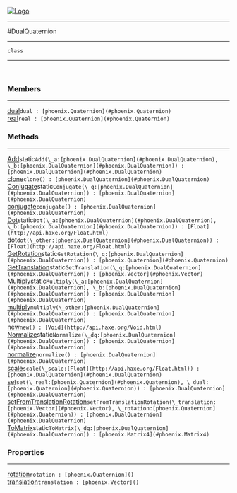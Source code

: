 
[![Logo](../../images/logo.png)](../../api/index.html)

---



#DualQuaternion



---

`class`
<span class="meta">

</span>


---

&nbsp;
&nbsp;

<h3>Members</h3> <hr/><span class="member apipage">
            <a name="dual"><a class="lift" href="#dual">dual</a></a><code class="signature apipage">dual : [phoenix.Quaternion](#phoenix.Quaternion)</code><br/></span>
        <span class="small_desc_flat"></span><span class="member apipage">
            <a name="real"><a class="lift" href="#real">real</a></a><code class="signature apipage">real : [phoenix.Quaternion](#phoenix.Quaternion)</code><br/></span>
        <span class="small_desc_flat"></span>

<h3>Methods</h3> <hr/><span class="method apipage">
            <a name="Add"><a class="lift" href="#Add">Add</a></a><span class="inline-block static">static</span><code class="signature apipage">Add(\_a:<span>[phoenix.DualQuaternion](#phoenix.DualQuaternion)</span>, \_b:<span>[phoenix.DualQuaternion](#phoenix.DualQuaternion)</span>) : [phoenix.DualQuaternion](#phoenix.DualQuaternion)</code><br/><span class="small_desc_flat"></span>
        </span>
    <span class="method apipage">
            <a name="clone"><a class="lift" href="#clone">clone</a></a><code class="signature apipage">clone() : [phoenix.DualQuaternion](#phoenix.DualQuaternion)</code><br/><span class="small_desc_flat"></span>
        </span>
    <span class="method apipage">
            <a name="Conjugate"><a class="lift" href="#Conjugate">Conjugate</a></a><span class="inline-block static">static</span><code class="signature apipage">Conjugate(\_q:<span>[phoenix.DualQuaternion](#phoenix.DualQuaternion)</span>) : [phoenix.DualQuaternion](#phoenix.DualQuaternion)</code><br/><span class="small_desc_flat"></span>
        </span>
    <span class="method apipage">
            <a name="conjugate"><a class="lift" href="#conjugate">conjugate</a></a><code class="signature apipage">conjugate() : [phoenix.DualQuaternion](#phoenix.DualQuaternion)</code><br/><span class="small_desc_flat"></span>
        </span>
    <span class="method apipage">
            <a name="Dot"><a class="lift" href="#Dot">Dot</a></a><span class="inline-block static">static</span><code class="signature apipage">Dot(\_a:<span>[phoenix.DualQuaternion](#phoenix.DualQuaternion)</span>, \_b:<span>[phoenix.DualQuaternion](#phoenix.DualQuaternion)</span>) : [Float](http://api.haxe.org/Float.html)</code><br/><span class="small_desc_flat"></span>
        </span>
    <span class="method apipage">
            <a name="dot"><a class="lift" href="#dot">dot</a></a><code class="signature apipage">dot(\_other:<span>[phoenix.DualQuaternion](#phoenix.DualQuaternion)</span>) : [Float](http://api.haxe.org/Float.html)</code><br/><span class="small_desc_flat"></span>
        </span>
    <span class="method apipage">
            <a name="GetRotation"><a class="lift" href="#GetRotation">GetRotation</a></a><span class="inline-block static">static</span><code class="signature apipage">GetRotation(\_q:<span>[phoenix.DualQuaternion](#phoenix.DualQuaternion)</span>) : [phoenix.Quaternion](#phoenix.Quaternion)</code><br/><span class="small_desc_flat"></span>
        </span>
    <span class="method apipage">
            <a name="GetTranslation"><a class="lift" href="#GetTranslation">GetTranslation</a></a><span class="inline-block static">static</span><code class="signature apipage">GetTranslation(\_q:<span>[phoenix.DualQuaternion](#phoenix.DualQuaternion)</span>) : [phoenix.Vector](#phoenix.Vector)</code><br/><span class="small_desc_flat"></span>
        </span>
    <span class="method apipage">
            <a name="Multiply"><a class="lift" href="#Multiply">Multiply</a></a><span class="inline-block static">static</span><code class="signature apipage">Multiply(\_a:<span>[phoenix.DualQuaternion](#phoenix.DualQuaternion)</span>, \_b:<span>[phoenix.DualQuaternion](#phoenix.DualQuaternion)</span>) : [phoenix.DualQuaternion](#phoenix.DualQuaternion)</code><br/><span class="small_desc_flat"></span>
        </span>
    <span class="method apipage">
            <a name="multiply"><a class="lift" href="#multiply">multiply</a></a><code class="signature apipage">multiply(\_other:<span>[phoenix.DualQuaternion](#phoenix.DualQuaternion)</span>) : [phoenix.DualQuaternion](#phoenix.DualQuaternion)</code><br/><span class="small_desc_flat"></span>
        </span>
    <span class="method apipage">
            <a name="new"><a class="lift" href="#new">new</a></a><code class="signature apipage">new() : [Void](http://api.haxe.org/Void.html)</code><br/><span class="small_desc_flat"></span>
        </span>
    <span class="method apipage">
            <a name="Normalize"><a class="lift" href="#Normalize">Normalize</a></a><span class="inline-block static">static</span><code class="signature apipage">Normalize(\_dq:<span>[phoenix.DualQuaternion](#phoenix.DualQuaternion)</span>) : [phoenix.DualQuaternion](#phoenix.DualQuaternion)</code><br/><span class="small_desc_flat"></span>
        </span>
    <span class="method apipage">
            <a name="normalize"><a class="lift" href="#normalize">normalize</a></a><code class="signature apipage">normalize() : [phoenix.DualQuaternion](#phoenix.DualQuaternion)</code><br/><span class="small_desc_flat"></span>
        </span>
    <span class="method apipage">
            <a name="scale"><a class="lift" href="#scale">scale</a></a><code class="signature apipage">scale(\_scale:<span>[Float](http://api.haxe.org/Float.html)</span>) : [phoenix.DualQuaternion](#phoenix.DualQuaternion)</code><br/><span class="small_desc_flat"></span>
        </span>
    <span class="method apipage">
            <a name="set"><a class="lift" href="#set">set</a></a><code class="signature apipage">set(\_real:<span>[phoenix.Quaternion](#phoenix.Quaternion)</span>, \_dual:<span>[phoenix.Quaternion](#phoenix.Quaternion)</span>) : [phoenix.DualQuaternion](#phoenix.DualQuaternion)</code><br/><span class="small_desc_flat"></span>
        </span>
    <span class="method apipage">
            <a name="setFromTranslationRotation"><a class="lift" href="#setFromTranslationRotation">setFromTranslationRotation</a></a><code class="signature apipage">setFromTranslationRotation(\_translation:<span>[phoenix.Vector](#phoenix.Vector)</span>, \_rotation:<span>[phoenix.Quaternion](#phoenix.Quaternion)</span>) : [phoenix.DualQuaternion](#phoenix.DualQuaternion)</code><br/><span class="small_desc_flat"></span>
        </span>
    <span class="method apipage">
            <a name="ToMatrix"><a class="lift" href="#ToMatrix">ToMatrix</a></a><span class="inline-block static">static</span><code class="signature apipage">ToMatrix(\_dq:<span>[phoenix.DualQuaternion](#phoenix.DualQuaternion)</span>) : [phoenix.Matrix4](#phoenix.Matrix4)</code><br/><span class="small_desc_flat"></span>
        </span>
    

<h3>Properties</h3> <hr/><span class="property apipage">
            <a name="rotation"><a class="lift" href="#rotation">rotation</a></a><code class="signature apipage">rotation : [phoenix.Quaternion]()</code><br/><span class="small_desc_flat"></span>
        </span><span class="property apipage">
            <a name="translation"><a class="lift" href="#translation">translation</a></a><code class="signature apipage">translation : [phoenix.Vector]()</code><br/><span class="small_desc_flat"></span>
        </span>

&nbsp;
&nbsp;
&nbsp;